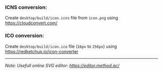 ### ICNS conversion:

Create `desktop/build/icon.icns` file from `icon.png` using https://cloudconvert.com/

### ICO conversion:

Create `desktop/build/icon.ico` file (`16px` to `256px`) using https://redketchup.io/icon-converter

---

_Note: Usefull online SVG editor: https://editor.method.ac/_
